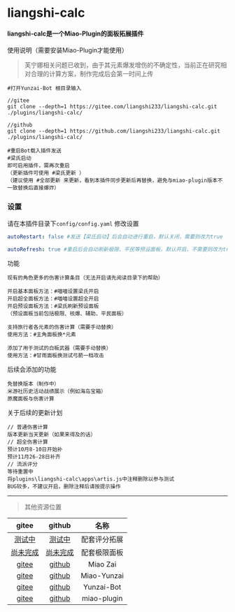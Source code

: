 # liangshi-calc

#### liangshi-calc是一个Miao-Plugin的面板拓展插件
使用说明（需要安装Miao-Plugin才能使用）
> 芙宁娜相关问题已收到，由于其元素爆发增伤的不确定性，当前正在研究相对合理的计算方案，制作完成后会第一时间上传
~~~~~~~~~~
#打开Yunzai-Bot 根目录输入

//gitee
git clone --depth=1 https://gitee.com/liangshi233/liangshi-calc.git ./plugins/liangshi-calc/

//github
git clone --depth=1 https://github.com/liangshi233/liangshi-calc.git ./plugins/liangshi-calc/

#重启Bot载入插件发送
#梁氏启动
即可启用插件，需再次重启
（更新插件可使用 #梁氏更新 ）
（建议使用 #全部更新 来更新，看到本插件同步更新后再替换，避免与miao-plugin版本不一致替换后直接爆炸）

~~~~~~~~~~
### 设置
请在本插件目录下`config/config.yaml` 修改设置
~~~~~~~~~~YAML
autoRestart: false #发送【梁氏启动】后会自动进行重启，默认关闭，需要则改为true

autoRefresh: true #重启后会自动刷新极限、平民等预设面板，默认开启，不需要则改为true
~~~~~~~~~~
功能
~~~~~~~~~~
现有的角色更多的伤害计算条目（无法开启请先阅读目录下的帮助）

开启基本面板方法：#喵喵设置梁氏开启
开启超全面板方法：#喵喵设置超全开启
开启预设面板方法：#梁氏刷新预设面板
（预设面板当前包括极限、核爆、辅助、平民面板）

支持旅行者各元素的伤害计算（需要手动替换）
使用方法：#主角面板换*元素

添加了用于测试的白板武器（需要手动替换）
使用方法：#甘雨面板换测试弓箭一档攻击

~~~~~~~~~~
后续会添加的功能
~~~~~~~~~~
免替换版本（制作中）
米游社历史活动战绩展示（例如海岛宝箱）
原魔面板与伤害计算
~~~~~~~~~~
关于后续的更新计划
~~~~~~~~~~
// 普通伤害计算
版本更新当天更新（如果来得及的话）
// 超全伤害计算
预计10月8-10日开始补
预计11月26-28日补齐
// 流派评分
等待重置中
将plugins\liangshi-calc\apps\artis.js中注释删除以参与测试
BUG较多，不建议开启，删除注释后请按提示操作
~~~~~~~~~~
---
> 其他资源位置

|                              gitee                                |                               github                            |          名称       |
|:-----------------------------------------------------------------:|:---------------------------------------------------------------:|:------------------:|
|      [测试中](https://gitee.com/liangshi233/resources)             |     [测试中](https://github.com/liangshi233/resources)           | 配套评分拓展         |
|      [尚未完成](https://gitee.com/liangshi233/data)                |     [尚未完成](https://github.com/liangshi233/data)               | 配套极限面板         |
|      [gitee](https://gitee.com/yoimiya-kokomi/Miao-Yunzai)        |    [github](https://github.com/yoimiya-kokomi/Miao-Yunzai)      | Miao Zai           |
|      [gitee](https://gitee.com/yoimiya-kokomi/Yunzai-Bot)         |    [github](https://github.com/yoimiya-kokomi/Yunzai-Bot)       | Miao-Yunzai        |
|      [gitee](https://gitee.com/le-niao/Yunzai-Bot)                |    [github](https://github.com/le-niao/Yunzai-Bot)              | Yunzai-Bot         |
|      [gitee](https://gitee.com/yoimiya-kokomi/miao-plugin)        |    [github](https://github.com/yoimiya-kokomi/miao-plugin)      | miao-plugin        |